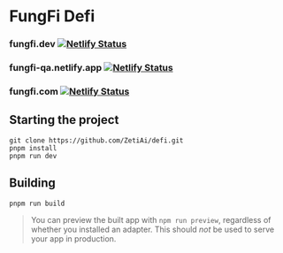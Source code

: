 # FungFi Defi

### fungfi.dev [![Netlify Status](https://api.netlify.com/api/v1/badges/ae6c8e6d-a9c1-4ee7-b901-82f612ffa438/deploy-status)](https://app.netlify.com/sites/fungfi-dev/deploys)

### fungfi-qa.netlify.app [![Netlify Status](https://api.netlify.com/api/v1/badges/a8eb2385-b410-4c72-9708-9a104cb190b1/deploy-status)](https://app.netlify.com/sites/fungfi-qa/deploys)

### fungfi.com [![Netlify Status](https://api.netlify.com/api/v1/badges/20fe0398-65b4-4880-a63b-b328a9364b6b/deploy-status)](https://app.netlify.com/sites/fungfi/deploys)

## Starting the project

```
git clone https://github.com/ZetiAi/defi.git
pnpm install
pnpm run dev
```

## Building

```bash
pnpm run build
```

> You can preview the built app with `npm run preview`, regardless of whether you installed an adapter. This should _not_ be used to serve your app in production.
